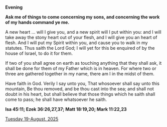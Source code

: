 **Evening**

**Ask me of things to come concerning my sons, and concerning the work of my hands command ye me.**
 
A new heart ... will I give you, and a new spirit will I put within you: and I will take away the stony heart out of your flesh, and I will give you an heart of flesh. And I will put my Spirit within you, and cause you to walk in my statutes. Thus saith the Lord God; I will yet for this be enquired of by the house of Israel, to do it for them.
 
If two of you shall agree on earth as touching anything that they shall ask, it shall be done for them of my Father which is in heaven. For where two or three are gathered together in my name, there am I in the midst of them.
 
Have faith in God. Verily I say unto you, That whosoever shall say unto this mountain, Be thou removed, and be thou cast into the sea; and shall not doubt in his heart, but shall believe that those things which he saith shall come to pass; he shall have whatsoever he saith.  

**Isa 45:11; Ezek 36:26,27,37; Matt 18:19,20; Mark 11:22,23**

[Tuesday 19-August, 2025](https://t.me/daily_light)
